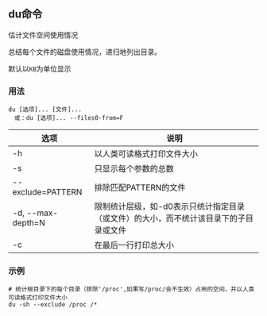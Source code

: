 ## du命令

估计文件空间使用情况

总结每个文件的磁盘使用情况，递归地列出目录。

默认以`KB`为单位显示

### 用法
```
du [选项]... [文件]...
　或：du [选项]... --files0-from=F
```
| 选项              | 说明                                                         |
| ----------------- | ------------------------------------------------------------ |
| -h                | 以人类可读格式打印文件大小                                   |
| -s                | 只显示每个参数的总数                                         |
| --exclude=PATTERN | 排除匹配PATTERN的文件                                        |
| -d, --max-depth=N | 限制统计层级，如-d0表示只统计指定目录（或文件）的大小，而不统计该目录下的子目录或文件 |
| -c                | 在最后一行打印总大小                                         |

### 示例

```shell
# 统计根目录下的每个目录（排除'/proc',如果写/proc/会不生效）占用的空间，并以人类可读格式打印文件大小
du -sh --exclude /proc /*
```
